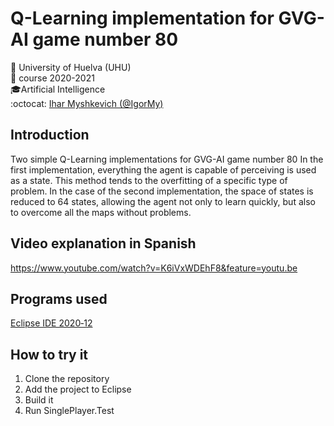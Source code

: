 # Q-Learning implementation for GVG-AI game number 80
:office: University of Huelva (UHU)  
:calendar: course 2020-2021  
:mortar_board:Artificial Intelligence  
:octocat: [Ihar Myshkevich (@IgorMy)](https://github.com/IgorMy)  
## Introduction
Two simple Q-Learning implementations for GVG-AI game number 80 In the first implementation, everything the agent is capable of perceiving is used as a state. This method tends to the overfitting of a specific type of problem. In the case of the second implementation, the space of states is reduced to 64 states, allowing the agent not only to learn quickly, but also to overcome all the maps without problems.

## Video explanation in Spanish
https://www.youtube.com/watch?v=K6iVxWDEhF8&feature=youtu.be

## Programs used
[Eclipse IDE 2020‑12](https://www.eclipse.org/downloads/)

## How to try it
1. Clone the repository
2. Add the project to Eclipse
3. Build it
4. Run SinglePlayer.Test
